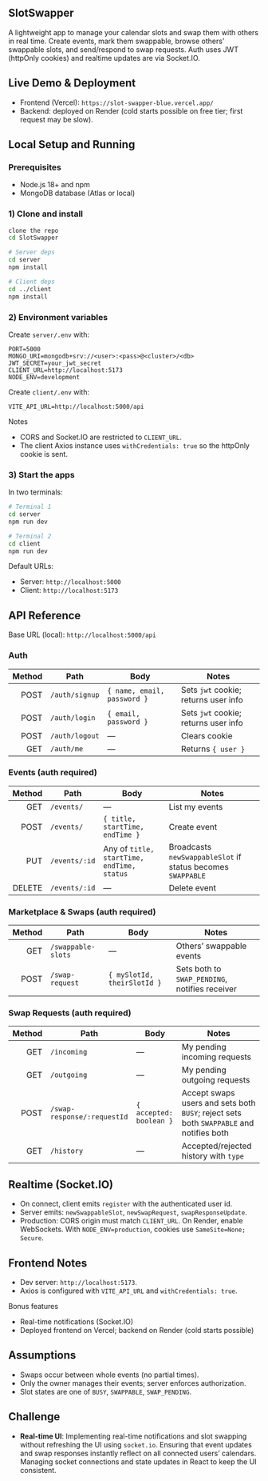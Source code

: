 ## SlotSwapper

A lightweight app to manage your calendar slots and swap them with others in real time. Create events, mark them swappable, browse others’ swappable slots, and send/respond to swap requests. Auth uses JWT (httpOnly cookies) and realtime updates are via Socket.IO.


## Live Demo & Deployment

- Frontend (Vercel): `https://slot-swapper-blue.vercel.app/`
- Backend: deployed on Render (cold starts possible on free tier; first request may be slow).


## Local Setup and Running

### Prerequisites
- Node.js 18+ and npm
- MongoDB database (Atlas or local)

### 1) Clone and install
```bash
clone the repo
cd SlotSwapper

# Server deps
cd server
npm install

# Client deps
cd ../client
npm install
```

### 2) Environment variables

Create `server/.env` with:
```env
PORT=5000
MONGO_URI=mongodb+srv://<user>:<pass>@<cluster>/<db>
JWT_SECRET=your_jwt_secret
CLIENT_URL=http://localhost:5173
NODE_ENV=development
```

Create `client/.env` with:
```env
VITE_API_URL=http://localhost:5000/api
```

Notes
- CORS and Socket.IO are restricted to `CLIENT_URL`.
- The client Axios instance uses `withCredentials: true` so the httpOnly cookie is sent.

### 3) Start the apps
In two terminals:
```bash
# Terminal 1
cd server
npm run dev

# Terminal 2
cd client
npm run dev
```

Default URLs:
- Server: `http://localhost:5000`
- Client: `http://localhost:5173`


## API Reference

Base URL (local): `http://localhost:5000/api`

### Auth

| Method | Path         | Body                         | Notes |
|-------:|--------------|------------------------------|-------|
| POST   | `/auth/signup` | `{ name, email, password }`   | Sets `jwt` cookie; returns user info |
| POST   | `/auth/login`  | `{ email, password }`         | Sets `jwt` cookie; returns user info |
| POST   | `/auth/logout` | —                            | Clears cookie |
| GET    | `/auth/me`     | —                            | Returns `{ user }` |

### Events (auth required)

| Method | Path             | Body                                 | Notes |
|-------:|------------------|--------------------------------------|-------|
| GET    | `/events/`       | —                                    | List my events |
| POST   | `/events/`       | `{ title, startTime, endTime }`      | Create event |
| PUT    | `/events/:id`    | Any of `title, startTime, endTime, status` | Broadcasts `newSwappableSlot` if status becomes `SWAPPABLE` |
| DELETE | `/events/:id`    | —                                    | Delete event |

### Marketplace & Swaps (auth required)

| Method | Path               | Body                          | Notes |
|-------:|--------------------|-------------------------------|-------|
| GET    | `/swappable-slots` | —                             | Others’ swappable events |
| POST   | `/swap-request`    | `{ mySlotId, theirSlotId }`   | Sets both to `SWAP_PENDING`, notifies receiver |

### Swap Requests (auth required)

| Method | Path                         | Body                    | Notes |
|-------:|------------------------------|-------------------------|-------|
| GET    | `/incoming`                  | —                       | My pending incoming requests |
| GET    | `/outgoing`                  | —                       | My pending outgoing requests |
| POST   | `/swap-response/:requestId`  | `{ accepted: boolean }` | Accept swaps users and sets both `BUSY`; reject sets both `SWAPPABLE` and notifies both |
| GET    | `/history`                   | —                       | Accepted/rejected history with `type` |


## Realtime (Socket.IO)
- On connect, client emits `register` with the authenticated user id.
- Server emits: `newSwappableSlot`, `newSwapRequest`, `swapResponseUpdate`.
- Production: CORS origin must match `CLIENT_URL`. On Render, enable WebSockets. With `NODE_ENV=production`, cookies use `SameSite=None; Secure`.


## Frontend Notes
- Dev server: `http://localhost:5173`.
- Axios is configured with `VITE_API_URL` and `withCredentials: true`.

Bonus features
- Real-time notifications (Socket.IO)
- Deployed frontend on Vercel; backend on Render (cold starts possible)


## Assumptions
- Swaps occur between whole events (no partial times).
- Only the owner manages their events; server enforces authorization.
- Slot states are one of `BUSY`, `SWAPPABLE`, `SWAP_PENDING`.


## Challenge
- **Real-time UI**: Implementing real-time notifications and slot swapping without refreshing the UI using `socket.io`. Ensuring that event updates and swap responses instantly reflect on all connected users’ calendars. Managing socket connections and state updates in React to keep the UI consistent.



